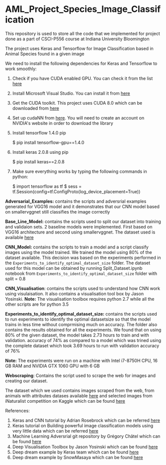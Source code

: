 # AML_Project_Species_Image_Classification
This repository is used to store all the code that we implemented for project done as a part of CSCI-P556 course at Indiana University Bloomington

The project uses Keras and Tensorflow for Image Classification based in Animal Species found in a given image

We need to install the following dependencies for Keras and Tensorflow to work smoothly:

1. Check if you have CUDA enabled GPU. You can check it from the list [here](https://developer.nvidia.com/cuda-gpus)
2. Install Microsoft Visual Studio. You can install it from [here](https://go.microsoft.com/fwlink/?LinkId=532606&clcid=0x409)
3. Get the CUDA toolkit. This project uses CUDA 8.0 which can be downloaded from [here](https://developer.nvidia.com/cuda-80-ga2-download-archive)
4. Set up cudaNN from [here](https://developer.nvidia.com/rdp/cudnn-download). You will need to create an account on NVIDIA's website in order to download the library
5. Install tensorflow 1.4.0 pip

   $ pip install tensorflow-gpu==1.4.0
   
6. Install keras 2.0.8 using pip

   $ pip install keras==2.0.8
   
7. Make sure everything works by typing the following commands in python:
   
   $ import tensorflow as tf
   $ sess = tf.Session(config=tf.ConfigProto(log_device_placement=True))

   
**Adversarial_Examples:** contains the scripts and adversrial examples generated for VGG16 model and it demonstrates that our CNN model based on smallervggnet still classifies the image correctly

**Base_Line_Model:** contains the scripts used to split our dataset into training and validaion sets. 2 baseline models were implemented. First based on VGG16 architecture and second using smallervggnet. The dataset used is available [here](http://cvml.ist.ac.at/AwA2/)

**CNN_Model:** contains the scripts to train a model and a script classify images using the model trained. We trained the model using 80% of the dataset available. This decision was based on the experiments performed in the `Experiments_to_identify_optimal_dataset_size` folder. The dataset used for this model can be obtained by running Split_Dataset.ipynb notebook from `Experiments_to_identify_optimal_dataset_size` folder with split = 0.8

**CNN_Visualisation**: contains the scripts used to understand how CNN work using visulaisation. It also contains a visualisation tool box by Jason Yosinski. **Note:** The visualisation toolbox requires python 2.7 while all the other scripts are for python 3.5

**Experiments_to_identify_optimal_dataset_size:** contains the scripts used to run experiments to identify the optimal datasetsize so that the model trains in less time without comprmising much on accuracy. The folder also contains the results obtained for all the experiments. We found that on using 80% of the given dataset, the model takes 2.73 hours to train and with validation. accuracy of 74% as compared to a model which was trined using the complete dataset which took 3.69 hours to run with validation accuracy of 76%
  
**Note:** The experiments were run on a machine with Intel i7-8750H CPU, 16 GB RAM and NVIDIA GTX 1060 GPU with 6 GB

**Webscraping**: Contains the script used to scrape the web for images and creating our dataset. 

The dataset which we used contains images scraped from the web, from animals with attributes datases available [here](http://cvml.ist.ac.at/AwA2/) and selected images from iNaturalist competition on Kaggle which can be found [here](https://www.kaggle.com/c/inaturalist-2018/data)

References:
1. Keras and CNN tutorial by Adrian Rosebrock which can be referred [here](https://www.pyimagesearch.com/2018/04/16/keras-and-convolutional-neural-networks-cnns/)
2. Keras tutorial on Building powerful image classification models using very little data which can be referred [here](https://blog.keras.io/building-powerful-image-classification-models-using-very-little-data.html)
3. Machine Learning Adversrial git repository by Grégory Châtel which can be found [here](https://github.com/rodgzilla/machine_learning_adversarial_examples)
4. Deep Visualisation Toolbox by Jason Yosinski which can be found [here](https://github.com/yosinski/deep-visualization-toolbox)
5. Deep dream example by Keras team which can be found [here](https://github.com/keras-team/keras/blob/master/examples/deep_dream.py)
6. Deep dream example by SnowMasaya which can be found [here](https://github.com/PacktPublishing/Deep-Learning-with-Keras/blob/master/Chapter07/deep-dream.py)
